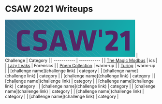 # CSAW 2021 Writeups       
![pic](Screenshot_1.png)
| Challenge | Category |
| ----------- | ----------- |
| [The Magic Modbus](https://github.com/CR15PR/CSAW2021/tree/main/ics/Magic_modbus) | ics |
| [Lazy Leaks](https://github.com/CR15PR/CSAW2021/tree/main/forensics/Lazy_Leaks) | Forensics |
| [Poem Collection](https://github.com/CR15PR/CSAW2021/tree/main/warm-up/poem-collection) | warm-up |
| [Turing](https://github.com/CR15PR/CSAW2021/tree/main/warm-up/turing) | warm-up |
| [challenge name](challenge link) | category |
| [challenge name](challenge link) | category |
| [challenge name](challenge link) | category |
| [challenge name](challenge link) | category |
| [challenge name](challenge link) | category |
| [challenge name](challenge link) | category |
| [challenge name](challenge link) | category |
| [challenge name](challenge link) | category |
| [challenge name](challenge link) | category |
